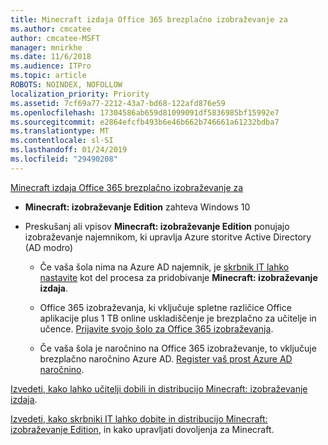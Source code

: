 ```yaml
---
title: Minecraft izdaja Office 365 brezplačno izobraževanje za
ms.author: cmcatee
author: cmcatee-MSFT
manager: mnirkhe
ms.date: 11/6/2018
ms.audience: ITPro
ms.topic: article
ROBOTS: NOINDEX, NOFOLLOW
localization_priority: Priority
ms.assetid: 7cf69a77-2212-43a7-bd68-122afd876e59
ms.openlocfilehash: 17304586ab659d81099091df5836985bf15992e7
ms.sourcegitcommit: e2864efcfb493b6e46b662b746661a61232bdba7
ms.translationtype: MT
ms.contentlocale: sl-SI
ms.lasthandoff: 01/24/2019
ms.locfileid: "29490208"
---
```

[Minecraft izdaja Office 365 brezplačno izobraževanje za](https://docs.microsoft.com/en-us/education/windows/get-minecraft-for-education)
  
- **Minecraft: izobraževanje Edition** zahteva Windows 10 
    
- Preskušanj ali vpisov **Minecraft: izobraževanje Edition** ponujajo izobraževanje najemnikom, ki upravlja Azure storitve Active Directory (AD modro) 
    
  - Če vaša šola nima na Azure AD najemnik, je [skrbnik IT lahko nastavite](https://docs.microsoft.com/en-us/education/windows/school-get-minecraft) kot del procesa za pridobivanje **Minecraft: izobraževanje izdaja**.
    
  - Office 365 izobraževanja, ki vključuje spletne različice Office aplikacije plus 1 TB online uskladiščenje je brezplačno za učitelje in učence. [Prijavite svojo šolo za Office 365 izobraževanja](https://products.office.com/academic/office-365-education-plan).
    
  - Če vaša šola je naročnino na Office 365 izobraževanje, to vključuje brezplačno naročnino Azure AD. [Register vaš prost Azure AD naročnino](https://msdn.microsoft.com/library/windows/hardware/mt703369%28v=vs.85%29.aspx).
    
[Izvedeti, kako lahko učitelji dobili in distribucijo Minecraft: izobraževanje izdaja](https://docs.microsoft.com/en-us/education/windows/teacher-get-minecraft).
  
[Izvedeti, kako skrbniki IT lahko dobite in distribucijo Minecraft: izobraževanje Edition](https://docs.microsoft.com/en-us/education/windows/school-get-minecraft), in kako upravljati dovoljenja za Minecraft.
  

